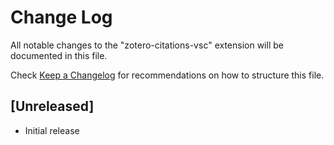 # Change Log
All notable changes to the "zotero-citations-vsc" extension will be documented in this file.

Check [Keep a Changelog](http://keepachangelog.com/) for recommendations on how to structure this file.

## [Unreleased]
- Initial release